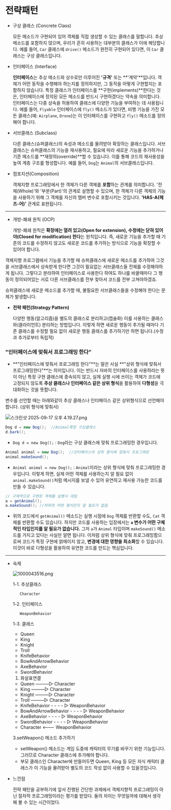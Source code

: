 # 전략패턴

- 구상 클래스 (Concrete Class)
    
    모든 메소드가 구현되어 있어 객체를 직접 생성할 수 있는 클래스를 말합니다. 추상 메소드를 포함하지 않으며, 우리가 흔히 사용하는 대부분의 클래스가 이에 해당합니다. 예를 들어, `Car` 클래스에 `drive()` 메소드가 완전히 구현되어 있다면, 이 `Car` 클래스는 구상 클래스입니다.
    
- 인터페이스 (Interface)
    
    **인터페이스**는 추상 메소드와 상수로만 이루어진 **'규격'** 또는 **'계약'**입니다. 객체가 어떤 동작을 수행해야 하는지를 정의하지만, 그 동작을 어떻게 구현할지는 포함하지 않습니다. 특정 클래스가 인터페이스를 **구현(implements)**한다는 것은, 인터페이스에 정의된 모든 메소드를 반드시 구현하겠다는 약속을 의미합니다. 인터페이스는 다중 상속을 허용하여 클래스에 다양한 기능을 부여하는 데 사용됩니다. 예를 들어, `Flyable` 인터페이스에 `fly()` 메소드가 있다면, 비행 기능을 가진 모든 클래스(예: `Airplane`, `Drone`)는 이 인터페이스를 구현하고 `fly()` 메소드를 정의해야 합니다.
    
- 서브클래스 (Subclass)
    
    다른 클래스(슈퍼클래스)의 속성과 메소드를 물려받아 확장하는 클래스입니다. 서브클래스는 슈퍼클래스의 기능을 재사용하고, 필요에 따라 새로운 기능을 추가하거나 기존 메소드를 **재정의(override)**할 수 있습니다. 이를 통해 코드의 재사용성을 높여 계층 구조를 형성합니다. 예를 들어, `Dog`는 `Animal`의 서브클래스입니다.
    
- 컴포지션(Composition)
    
    객체지향 프로그래밍에서 한 객체가 다른 객체를 **포함**하는 관계를 의미합니다. '전체(Whole)'와 '부분(Part)'의 관계로 설명할 수 있으며, 한 객체가 다른 객체의 기능을 사용하기 위해 그 객체를 자신의 멤버 변수로 포함시키는 것입니다. **'HAS-A(헤즈-어)'** 관계로 표현됩니다.
    

---

- 개방-폐쇄 원칙 (OCP)
    
    개방-폐쇄 원칙은 **확장에는 열려 있고(Open for extension), 수정에는 닫혀 있어야(Closed for modification) 한다**는 원칙입니다. 즉, 새로운 기능을 추가할 때 기존의 코드를 수정하지 않고도 새로운 코드를 추가하는 방식으로 기능을 확장할 수 있어야 합니다.
    

객체지향 프로그램에서 기능을 추가할 때 슈퍼클래스에 새로운 메소드를 추가하여 그것을 서브클래스에서 상속받게 한다면 그것이 필요없는 서브클래스들 전체를 수정해야하게 됩니다. 그렇다고 분라하여 인터페이스로 사용한다 하여도 하나를 바꿀때마다 그 행동이 정의되어있는 서로 다른 서브클래스를 전부 찾아서 코드를 전부 고쳐야하겠죠.

슈퍼클래스에 새로운 메소드를 추가할 때, 불필요한 서브클래스들을 수정해야 한다는 문제가 발생합니다. 

- **전략 패턴(Strategy Pattern)**
    
    다양한 행동(알고리즘)을 별도의 클래스로 분리하고(캡슐화) 이를 사용하는 클래스와(클라이언트) 분리하는 방법입니다. 이렇게 하면 새로운 행동이 추가될 때마다 기존 클래스를 수정할 필요 없이 새로운 행동 클래스를 추가하기만 하면 됩니다.(수정과 추가로부터 독립적)
    

### "인터페이스에 맞춰서 프로그래밍 한다”

- **"인터페이스에 맞춰서 프로그래밍 한다"**는 말은 사실 **"상위 형식에 맞춰서 프로그래밍한다"**는 의미입니다. 이는 반드시 자바의 인터페이스를 사용하라는 뜻이 아닌 특정 구현 클래스에 종속되지 않고, 실제 실행 시에 쓰이는 객체가 코드에 고정되지 않도록 **추상 클래스나 인터페이스 같은 상위 형식**을 활용하여 **다형성**을 극대화하는 것을 뜻합니다.

변수를 선언할 때는 아래와같이 추상 클래스나 인터페이스 같은 상위형식으로 선언해야 합니다. (상위 형식에 맞춰서)

![스크린샷 2025-09-17 오후 4.19.27.png](attachment:6a807aa2-5b32-417c-b849-b51231b00333:스크린샷_2025-09-17_오후_4.19.27.png)

```java
Dog d = new Dog();  //Animal확장 구상클래스 
d.bark();
```

- `Dog d = new Dog();` : `Dog`라는 구상 클래스에 맞춰 프로그래밍한 경우입니다.

```java
Animal animal = new Dog();  //인터페이스의 상위 형식에 맞춰서 프로그래밍 
animal.makeSound();
```

- `Animal animal = new Dog();` : `Animal`이라는 상위 형식에 맞춰 프로그래밍한 경우입니다.
이렇게 하면, 실제 어떤 객체를 사용하는지 알 필요 없이 `animal.makeSound()`처럼 메시지를 보낼 수 있어 유연하고 재사용 가능한 코드를 만들 수 있습니다.

```java
// 구체적으로 구현된 객체를 실행시 대입
a = getAnimal();
a.makeSound(); //하위의 어떤 형식인지 알 필요가 없음
```

- 위의 코드에서 `getAnimal()` 메소드는 실행 시점에 `Dog` 객체를 반환할 수도, `Cat` 객체를 반환할 수도 있습니다. 하지만 코드를 사용하는 입장에서는 **`a` 변수가 어떤 구체적인 타입인지를 알 필요가 없습니다.** 그저 `a`가 `Animal` 타입이며 `makeSound()` 메소드를 가지고 있다는 사실만 알면 됩니다. 이처럼 상위 형식에 맞춰 프로그래밍함으로써 코드가 특정 구현에 얽매이지 않고, **변경에 대한 영향을 최소화**할 수 있습니다. 이것이 바로 다형성을 활용하여 유연한 코드를 만드는 핵심입니다.

---

- 숙제
    
    ![1000043516.png](attachment:3e8bb3e5-0f1d-461f-894c-03ae80adfd19:1000043516.png)
    
    1-1. 추상클래스
    
         Character
    
    1-2. 인터페이스
    
         WeaponBehavior
    
    1-3. 클래스
    
    - Queen
    - King
    - Knight
    - Troll
    - KnifeBehavior
    - BowAndArrowBehavior
    - AxeBehavior
    - SwordBehavior
    1. 화살표연결
    - Queen ———▷ Character
    - King ———▷ Character
    - Knight ———▷ Character
    - Troll ———▷ Character
    - KnifeBehavior - - - - ▷ WeaponBehavior
    - BowAndArrowBehavior - - - - ▷ WeaponBehavior
    - AxeBehavior - - - - ▷ WeaponBehavior
    - SwordBehavior - - - - ▷ WeaponBehavior
    - Character <——— WeaponBehavior
    
    3.setWeapon() 메소드 추가하기
    
    - setWeapon() 메소드는 게임 도중에 캐릭터의 무기를 바꾸기 위한 기능입니다. 그러므로 Character 클래스에 추가해야 합니다.
    - 부모 클래스인 Character에 만들어두면 Queen, King 등 모든 자식 캐릭터 클래스가 이 기능을 물려받아 별도의 코드 작성 없이 사용할 수 있을것입니다.
- 느낀점
    
    전략 패턴을 공부하기에 앞서 진행된 간단한 과제에서 객체지향적 프로그래밍이 아닌 절차적 프로그래밍이라는 평가를 받았다. 둘의 차이는 무엇일까에 대해서 생각 해 볼 수 있는 시간이었다.